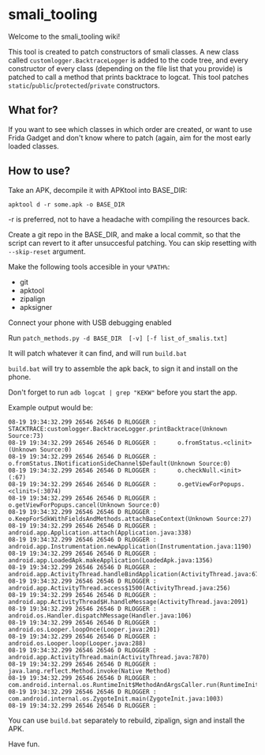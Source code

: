 # smali_tooling


Welcome to the smali_tooling wiki!

This tool is created to patch constructors of smali classes. A new class called `customlogger.BacktraceLogger` is added to the code tree, and every constructor of every class (depending on the file list that you provide) is patched to call a method that prints backtrace to logcat. This tool patches `static`/`public`/`protected`/`private` constructors. 

## What for?

If you want to see which classes in which order are created, or want to use Frida Gadget and don't know where to patch (again, aim for the most early loaded classes.

## How to use?

Take an APK, decompile it with APKtool into BASE_DIR:

```
apktool d -r some.apk -o BASE_DIR
```

-r is preferred, not to have a headache with compiling the resources back.

Create a git repo in the BASE_DIR, and make a local commit, so that the script can revert to it after unsuccesful patching. You can skip resetting with `--skip-reset` argument.

Make the following tools accesible in your `%PATH%`:
* git
* apktool
* zipalign
* apksigner


Connect your phone with USB debugging enabled

Run `patch_methods.py -d BASE_DIR  [-v] [-f list_of_smalis.txt]`

It will patch whatever it can find, and will run `build.bat`

`build.bat` will try to assemble the apk back, to sign it and install on the phone.

Don't forget to run `adb logcat | grep "KEKW"` before you start the app.

Example output would be:

```
08-19 19:34:32.299 26546 26546 D RLOGGER : STACKTRACE:customlogger.BacktraceLogger.printBacktrace(Unknown Source:73)
08-19 19:34:32.299 26546 26546 D RLOGGER :      o.fromStatus.<clinit>(Unknown Source:0)
08-19 19:34:32.299 26546 26546 D RLOGGER :      o.fromStatus.INotificationSideChannel$Default(Unknown Source:0)
08-19 19:34:32.299 26546 26546 D RLOGGER :      o.checkNull.<init>(:67)
08-19 19:34:32.299 26546 26546 D RLOGGER :      o.getViewForPopups.<clinit>(:3074)
08-19 19:34:32.299 26546 26546 D RLOGGER :      o.getViewForPopups.cancel(Unknown Source:0)
08-19 19:34:32.299 26546 26546 D RLOGGER :      o.KeepForSdkWithFieldsAndMethods.attachBaseContext(Unknown Source:27)
08-19 19:34:32.299 26546 26546 D RLOGGER :      android.app.Application.attach(Application.java:338)
08-19 19:34:32.299 26546 26546 D RLOGGER :      android.app.Instrumentation.newApplication(Instrumentation.java:1190)
08-19 19:34:32.299 26546 26546 D RLOGGER :      android.app.LoadedApk.makeApplication(LoadedApk.java:1356)
08-19 19:34:32.299 26546 26546 D RLOGGER :      android.app.ActivityThread.handleBindApplication(ActivityThread.java:6723)
08-19 19:34:32.299 26546 26546 D RLOGGER :      android.app.ActivityThread.access$1500(ActivityThread.java:256)
08-19 19:34:32.299 26546 26546 D RLOGGER :      android.app.ActivityThread$H.handleMessage(ActivityThread.java:2091)
08-19 19:34:32.299 26546 26546 D RLOGGER :      android.os.Handler.dispatchMessage(Handler.java:106)
08-19 19:34:32.299 26546 26546 D RLOGGER :      android.os.Looper.loopOnce(Looper.java:201)
08-19 19:34:32.299 26546 26546 D RLOGGER :      android.os.Looper.loop(Looper.java:288)
08-19 19:34:32.299 26546 26546 D RLOGGER :      android.app.ActivityThread.main(ActivityThread.java:7870)
08-19 19:34:32.299 26546 26546 D RLOGGER :      java.lang.reflect.Method.invoke(Native Method)
08-19 19:34:32.299 26546 26546 D RLOGGER :      com.android.internal.os.RuntimeInit$MethodAndArgsCaller.run(RuntimeInit.java:548)
08-19 19:34:32.299 26546 26546 D RLOGGER :      com.android.internal.os.ZygoteInit.main(ZygoteInit.java:1003)
08-19 19:34:32.299 26546 26546 D RLOGGER :
```


You can use `build.bat` separately to rebuild, zipalign, sign and install the APK.

Have fun.

